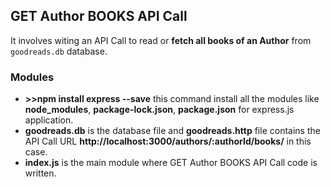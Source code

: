 ## GET Author BOOKS API Call

It involves witing an API Call to read or **fetch all books of an Author** from `goodreads.db` database.

### Modules
- **>>npm install express --save** this command install all the modules like **node_modules**, **package-lock.json**, **package.json** for express.js application.
- **goodreads.db** is the database file and **goodreads.http** file contains the API Call URL **http://localhost:3000/authors/:authorId/books/** in this case.
- **index.js** is the main module where GET Author BOOKS API Call code is written.